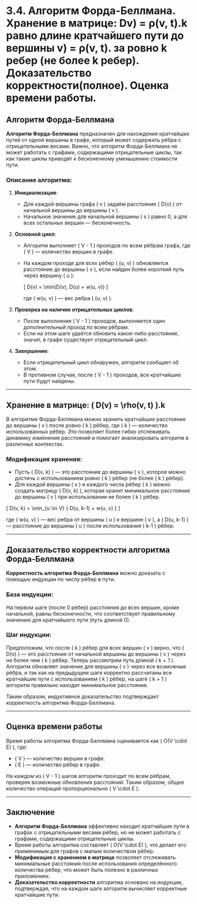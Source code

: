 # 3.4. Алгоритм Форда-Беллмана. Хранение в матрице: Dv) = ρ(v, t).k равно длине кратчайшего пути до вершины v) = ρ(v, t). за ровно k ребер (не более k ребер). Доказательство корректности(полное). Оценка времени работы.

## Алгоритм Форда-Беллмана

**Алгоритм Форда-Беллмана** предназначен для нахождения кратчайших путей от одной вершины в графе, который может содержать рёбра с отрицательными весами. Важно, что алгоритм Форда-Беллмана не может работать с графами, содержащими отрицательные циклы, так как такие циклы приводят к бесконечному уменьшению стоимости пути.

### Описание алгоритма:

1. **Инициализация**:
   - Для каждой вершины графа \( v \) задаём расстояние \( D(v) \) от начальной вершины до вершины \( v \).
   - Начальное значение для начальной вершины \( s \) равно 0, а для всех остальных вершин — бесконечность.

2. **Основной цикл**:
   - Алгоритм выполняет \( V - 1 \) проходов по всем рёбрам графа, где \( V \) — количество вершин в графе.
   - На каждом проходе для всех рёбер \( (u, v) \) обновляется расстояние до вершины \( v \), если найден более короткий путь через вершину \( u \):
     
     \[
     D(v) = \min(D(v), D(u) + w(u, v))
     \]
     
     где \( w(u, v) \) — вес ребра \( (u, v) \).

3. **Проверка на наличие отрицательных циклов**:
   - После выполнения \( V - 1 \) проходов, выполняется один дополнительный проход по всем рёбрам.
   - Если на этом шаге удаётся обновить какое-либо расстояние, значит, в графе существует отрицательный цикл.

4. **Завершение**:
   - Если отрицательный цикл обнаружен, алгоритм сообщает об этом.
   - В противном случае, после \( V - 1 \) проходов, все кратчайшие пути будут найдены.

---

## Хранение в матрице: \( D(v) = \rho(v, t) \).k

В алгоритме Форда-Беллмана можно хранить кратчайшие расстояния до вершины \( v \) после ровно \( k \) рёбер, где \( k \) — количество использованных рёбер. Это позволяет более гибко отслеживать динамику изменения расстояний и помогает анализировать алгоритм в различных контекстах.

### Модификация хранения:

- Пусть \( D(v, k) \) — это расстояние до вершины \( v \), которое можно достичь с использованием ровно \( k \) рёбер (не более \( k \) рёбер).
- Для каждой вершины \( v \) и каждого числа рёбер \( k \) можно создать матрицу \( D(v, k) \), которая хранит минимальное расстояние до вершины \( v \) при использовании не более \( k \) рёбер.
  
\[
D(v, k) = \min_{u \in V} \{ D(u, k-1) + w(u, v) \}
\]

где \( w(u, v) \) — вес ребра от вершины \( u \) к вершине \( v \), а \( D(u, k-1) \) — расстояние до вершины \( u \) после использования \( k-1 \) рёбер.

---

## Доказательство корректности алгоритма Форда-Беллмана

**Корректность алгоритма Форда-Беллмана** можно доказать с помощью индукции по числу рёбер в пути.

### База индукции:
На первом шаге (после 0 рёбер) расстояния до всех вершин, кроме начальной, равны бесконечности, что соответствует правильному значению для кратчайшего пути (путь длиной 0).

### Шаг индукции:
Предположим, что после \( k \) рёбер для всех вершин \( v \) верно, что \( D(v) \) — это расстояние от начальной вершины до вершины \( v \) через не более чем \( k \) рёбер. Теперь рассмотрим путь длиной \( k + 1 \). Алгоритм обновляет значение для вершины \( v \) через все возможные рёбра, и так как на предыдущем шаге корректно рассчитаны все кратчайшие пути с использованием \( k \) рёбер, на шаге \( k + 1 \) алгоритм правильно находит минимальное расстояние.

Таким образом, индуктивное доказательство подтверждает корректность алгоритма Форда-Беллмана.

---

## Оценка времени работы

Время работы алгоритма Форда-Беллмана оценивается как \( O(V \cdot E) \), где:
- \( V \) — количество вершин в графе.
- \( E \) — количество рёбер в графе.

На каждом из \( V - 1 \) шагов алгоритм проходит по всем рёбрам, проверяя возможные обновления расстояний. Таким образом, общее количество операций пропорционально \( V \cdot E \).

---

## Заключение

- **Алгоритм Форда-Беллмана** эффективно находит кратчайшие пути в графах с отрицательными весами рёбер, но не может работать с графами, содержащими отрицательные циклы.
- Время работы алгоритма составляет \( O(V \cdot E) \), что делает его применимым для графов с малым количеством рёбер.
- **Модификация с хранением в матрице** позволяет отслеживать минимальные расстояния после использования определённого количества рёбер, что может быть полезно в различных приложениях.
- **Доказательство корректности** алгоритма основано на индукции, подтверждая, что на каждом шаге алгоритм вычисляет корректные кратчайшие пути.


